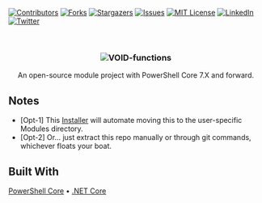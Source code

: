 
[![Contributors][contributors-shield]][contributors-url]
[![Forks][forks-shield]][forks-url]
[![Stargazers][stars-shield]][stars-url]
[![Issues][issues-shield]][issues-url]
[![MIT License][license-shield]][license-url]
[![LinkedIn][linkedin-shield]][linkedin-url]
[![Twitter][twitter-shield]][twitter-url]

<!-- PROJECT LOGO -->
<br />
<p align="center">
  <!--
  <a href="https://github.com/jedington/VOID-functions">
    <img src="images/logo.png" alt="Logo" width="80" height="80">
  </a>
  -->  

  <h3 align="center">
  <img 
    src="https://readme-typing-svg.herokuapp.com?lines=VOID-functions&center=true&size=30" 
    alt="VOID-functions"/> 
  </h3>
  <p align="center">
    An open-source module project with PowerShell Core 7.X and forward.
  </p>
</p>

## Notes
* [Opt-1] This [Installer](https://github.com/jedington/VOID-functions/blob/master/VOID-functions-installer.ps1) will automate moving this to the user-specific Modules directory.
* [Opt-2] Or... just extract this repo manually or through git commands, whichever floats your boat.

## Built With
[PowerShell Core](https://github.com/PowerShell/PowerShell/) • [.NET Core](https://dotnet.microsoft.com/download)

<!-- MARKDOWN LINKS & IMAGES -->
<!-- https://www.markdownguide.org/basic-syntax/#reference-style-links -->
[contributors-shield]: https://img.shields.io/github/contributors/jedington/VOID-functions.svg?style=for-the-badge
[contributors-url]: https://github.com/jedington/VOID-functions/graphs/contributors
[forks-shield]: https://img.shields.io/github/forks/jedington/VOID-functions.svg?style=for-the-badge
[forks-url]: https://github.com/jedington/VOID-functions/network/members
[stars-shield]: https://img.shields.io/github/stars/jedington/VOID-functions.svg?style=for-the-badge
[stars-url]: https://github.com/jedington/VOID-functions/stargazers
[issues-shield]: https://img.shields.io/github/issues/jedington/VOID-functions.svg?style=for-the-badge
[issues-url]: https://github.com/jedington/VOID-functions/issues
[license-shield]: https://img.shields.io/github/license/jedington/VOID-functions.svg?style=for-the-badge
[license-url]: https://github.com/jedington/VOID-functions/blob/master/LICENSE
[linkedin-shield]: https://img.shields.io/badge/-LinkedIn-black.svg?style=for-the-badge&logo=linkedin&colorB=555
[linkedin-url]: https://www.linkedin.com/in/julian-edington/
[twitter-shield]: https://img.shields.io/twitter/follow/arcanicvoid?style=for-the-badge&logo=twitter&colorB=555
[twitter-url]: https://twitter.com/arcanicvoid
